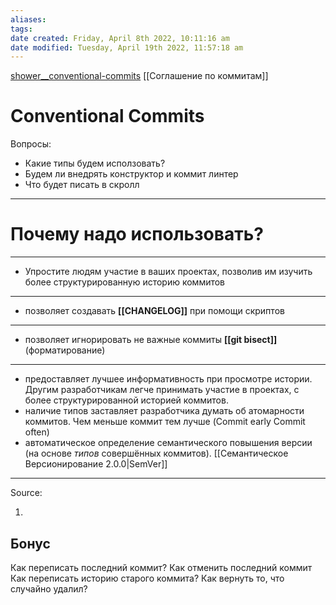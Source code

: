 ```yaml
---
aliases: 
tags: 
date created: Friday, April 8th 2022, 10:11:16 am
date modified: Tuesday, April 19th 2022, 11:57:18 am
---
```


[shower__conventional-commits](https://github.com/slytry/shower__conventional-commits)
[[Соглашение по коммитам]]

# Conventional Commits

Вопросы:
- Какие типы будем исползовать?
- Будем ли внедрять конструктор и коммит линтер
- Что будет писать в скролл

---

# Почему надо использовать?

---

- Упростите людям участие в ваших проектах, позволив им изучить  более структурированную историю коммитов

---

- позволяет создавать **[[CHANGELOG]]** при помощи скриптов

---

- позволяет игнорировать не важные коммиты  **[[git bisect]]** (форматирование)

---
- предоставляет лучшее информативность при просмотре истории. Другим разработчикам легче принимать участие в проектах, с более структурированной историей коммитов.
- наличие типов заставляет разработчика думать об атомарности коммитов. Чем меньше коммит тем лучше (Commit early Commit often)
- автоматическое определение семантического повышения версии (на основе _типов_ совершённых коммитов). [[Семантическое Версионирование 2.0.0|SemVer]]  

---

Source:

1.

## Бонус

Как переписать последний коммит?
Как отменить последний коммит
Как переписать историю старого коммита?
Как вернуть то, что случайно удалил?
